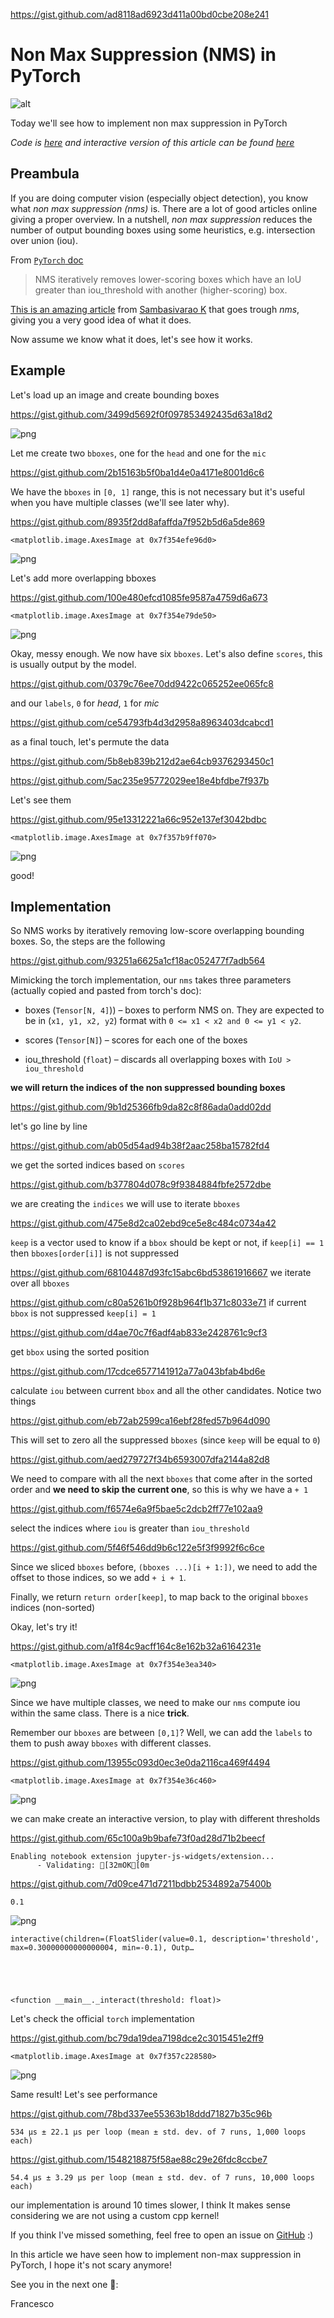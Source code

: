 https://gist.github.com/ad8118ad6923d411a00bd0cbe208e241

# Non Max Suppression (NMS) in PyTorch

![alt](images/header.png)

Today we'll see how to implement non max suppression in PyTorch

*Code is [here](https://github.com/FrancescoSaverioZuppichini/non-max-suppression-in-pytorch) and interactive version of this article can be found [here](https://github.com/FrancescoSaverioZuppichini/non-max-suppression-in-pytorch/blob/main/README.ipynb)*

## Preambula

If you are doing computer vision (especially object detection), you know what *non max suppression (nms)* is. There are a lot of good articles online giving a proper overview. In a nutshell, *non max suppression* reduces the number of output bounding boxes using some heuristics, e.g. intersection over union (iou).

From [`PyTorch` doc](https://pytorch.org/vision/stable/generated/torchvision.ops.nms.html) 

>NMS iteratively removes lower-scoring boxes which have an IoU greater than iou_threshold with another (higher-scoring) box.

[This is an amazing article](https://towardsdatascience.com/non-maximum-suppression-nms-93ce178e177c) from [ Sambasivarao K](https://medium.com/@SambasivaraoK) that goes trough *nms*, giving you a very good idea of what it does.

Now assume we know what it does, let's see how it works.

## Example

Let's load up an image and create bounding boxes


https://gist.github.com/3499d5692f0f097853492435d63a18d2




    
![png](/images/output_4_0.png)
    



Let me create two `bboxes`, one for the `head` and one for the `mic` 


https://gist.github.com/2b15163b5f0ba1d4e0a4171e8001d6c6

We have the `bboxes` in `[0, 1]` range, this is not necessary but it's useful when you have multiple classes (we'll see later why).


https://gist.github.com/8935f2dd8afaffda7f952b5d6a5de869




    <matplotlib.image.AxesImage at 0x7f354efe96d0>




    
![png](/images/output_8_1.png)
    


Let's add more overlapping bboxes


https://gist.github.com/100e480efcd1085fe9587a4759d6a673




    <matplotlib.image.AxesImage at 0x7f354e79de50>




    
![png](/images/output_10_1.png)
    


Okay, messy enough. We now have six `bboxes`. Let's also define `scores`, this is usually output by the model.


https://gist.github.com/0379c76ee70dd9422c065252ee065fc8

and our `labels`, `0` for *head*, `1` for *mic*


https://gist.github.com/ce54793fb4d3d2958a8963403dcabcd1

as a final touch, let's permute the data


https://gist.github.com/5b8eb839b212d2ae64cb9376293450c1


https://gist.github.com/5ac235e95772029ee18e4bfdbe7f937b

Let's see them


https://gist.github.com/95e13312221a66c952e137ef3042bdbc




    <matplotlib.image.AxesImage at 0x7f357b9ff070>




    
![png](/images/output_19_1.png)
    


good!

## Implementation

So NMS works by iteratively removing low-score overlapping bounding boxes. So, the steps are the following

https://gist.github.com/93251a6625a1cf18ac052477f7adb564

Mimicking the torch implementation, our `nms` takes three parameters (actually copied and pasted from torch's doc):

- boxes (`Tensor[N, 4]`)) – boxes to perform NMS on. They are expected to be in (`x1, y1, x2, y2`) format with `0 <= x1 < x2 and 0 <= y1 < y2`.

- scores (`Tensor[N]`) – scores for each one of the boxes

- iou_threshold (`float`) – discards all overlapping boxes with `IoU > iou_threshold`

**we will return the indices of the non suppressed bounding boxes**


https://gist.github.com/9b1d25366fb9da82c8f86ada0add02dd

let's go line by line

https://gist.github.com/ab05d54ad94b38f2aac258ba15782fd4

we get the sorted indices based on `scores`


https://gist.github.com/b377804d078c9f9384884fbfe2572dbe

we are creating the `indices` we will use to iterate `bboxes`

https://gist.github.com/475e8d2ca02ebd9ce5e8c484c0734a42

`keep` is a vector used to know if a `bbox` should be kept or not, if `keep[i] == 1` then `bboxes[order[i]]` is not suppressed

https://gist.github.com/68104487d93fc15abc6bd53861916667
we iterate over all `bboxes`


https://gist.github.com/c80a5261b0f928b964f1b371c8033e71
if current `bbox` is not suppressed `keep[i] = 1`

https://gist.github.com/d4ae70c7f6adf4ab833e2428761c9cf3

get `bbox` using the sorted position

https://gist.github.com/17cdce6577141912a77a043bfab4bd6e

calculate `iou` between current `bbox` and all the other candidates. Notice two things

https://gist.github.com/eb72ab2599ca16ebf28fed57b964d090

This will set to zero all the suppressed `bboxes` (since `keep` will be equal to `0`)

https://gist.github.com/aed279727f34b6593007dfa2144a82d8

We need to compare with all the next `bboxes` that come after in the sorted order and **we need to skip the current one**, so this is why we have a `+ 1`

https://gist.github.com/f6574e6a9f5bae5c2dcb2ff77e102aa9

select the indices where `iou` is greater than `iou_threshold`

https://gist.github.com/5f46f546dd9b6c122e5f3f9992f6c6ce

Since we sliced `bboxes` before, `(bboxes ...)[i + 1:])`, we need to add the offset to those indices, so we add `+ i + 1`.

Finally, we return `return order[keep]`, to map back to the original `bboxes` indices (non-sorted)



Okay, let's try it!


https://gist.github.com/a1f84c9acff164c8e162b32a6164231e




    <matplotlib.image.AxesImage at 0x7f354e3ea340>




    
![png](/images/output_25_1.png)
    


Since we have multiple classes, we need to make our `nms` compute iou within the same class. There is a nice **trick**. 

Remember our `bboxes` are between `[0,1]`? Well, we can add the `labels` to them to push away `bboxes` with different classes.


https://gist.github.com/13955c093d0ec3e0da2116ca469f4494




    <matplotlib.image.AxesImage at 0x7f354e36c460>




    
![png](/images/output_27_1.png)
    


we can make create an interactive version, to play with different thresholds


https://gist.github.com/65c100a9b9bafe73f0ad28d71b2beecf

    Enabling notebook extension jupyter-js-widgets/extension...
          - Validating: [32mOK[0m



https://gist.github.com/7d09ce471d7211bdbb2534892a75400b

    0.1



    
![png](/images/output_30_1.png)
    



    interactive(children=(FloatSlider(value=0.1, description='threshold', max=0.30000000000000004, min=-0.1), Outp…





    <function __main__._interact(threshold: float)>



Let's check the official `torch` implementation


https://gist.github.com/bc79da19dea7198dce2c3015451e2ff9




    <matplotlib.image.AxesImage at 0x7f357c228580>




    
![png](/images/output_32_1.png)
    


Same result! Let's see performance


https://gist.github.com/78bd337ee55363b18ddd71827b35c96b

    534 µs ± 22.1 µs per loop (mean ± std. dev. of 7 runs, 1,000 loops each)



https://gist.github.com/1548218875f58ae88c29e26fdc8ccbe7

    54.4 µs ± 3.29 µs per loop (mean ± std. dev. of 7 runs, 10,000 loops each)


our implementation is around 10 times slower, I think It makes sense considering we are not using a custom cpp kernel!

If you think I've missed something, feel free to open an issue on [GitHub](https://github.com/FrancescoSaverioZuppichini/non-max-suppression-in-pytorch) :)

In this article we have seen how to implement non-max suppression in PyTorch, I hope it's not scary anymore!

See you in the next one 🚀:

Francesco
